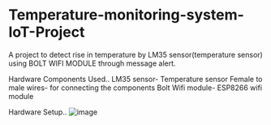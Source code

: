 # Temperature-monitoring-system-IoT-Project
A project to detect rise in temperature by LM35 sensor(temperature sensor) using BOLT WIFI MODULE through message alert.

Hardware Components Used..
LM35 sensor- Temperature sensor
Female to male wires- for connecting the components
Bolt Wifi module- ESP8266 wifi module

Hardware Setup..
![image](https://user-images.githubusercontent.com/54909120/130232482-cc228d66-af1a-4c35-acb6-a08092763412.png)





